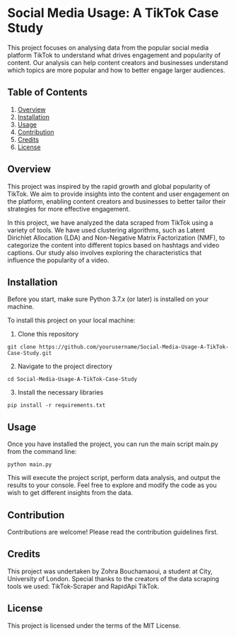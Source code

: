 # Social Media Usage: A TikTok Case Study

This project focuses on analysing data from the popular social media platform TikTok to understand what drives engagement and popularity of content. Our analysis can help content creators and businesses understand which topics are more popular and how to better engage larger audiences.

## Table of Contents
1. [Overview](#Overview)
2. [Installation](#Installation)
3. [Usage](#Usage)
4. [Contribution](#Contribution)
5. [Credits](#Credits)
6. [License](#License)

## Overview
This project was inspired by the rapid growth and global popularity of TikTok. We aim to provide insights into the content and user engagement on the platform, enabling content creators and businesses to better tailor their strategies for more effective engagement.

In this project, we have analyzed the data scraped from TikTok using a variety of tools. We have used clustering algorithms, such as Latent Dirichlet Allocation (LDA) and Non-Negative Matrix Factorization (NMF), to categorize the content into different topics based on hashtags and video captions. Our study also involves exploring the characteristics that influence the popularity of a video.

## Installation
Before you start, make sure Python 3.7.x (or later) is installed on your machine.

To install this project on your local machine:

1. Clone this repository

`git clone https://github.com/yourusername/Social-Media-Usage-A-TikTok-Case-Study.git`

2. Navigate to the project directory

`cd Social-Media-Usage-A-TikTok-Case-Study`

3. Install the necessary libraries

`pip install -r requirements.txt`

## Usage
Once you have installed the project, you can run the main script main.py from the command line:

`python main.py`

This will execute the project script, perform data analysis, and output the results to your console. Feel free to explore and modify the code as you wish to get different insights from the data.

## Contribution
Contributions are welcome! Please read the contribution guidelines first.

## Credits
This project was undertaken by Zohra Bouchamaoui, a student at City, University of London.
Special thanks to the creators of the data scraping tools we used: TikTok-Scraper and RapidApi TikTok.

## License
This project is licensed under the terms of the MIT License.
